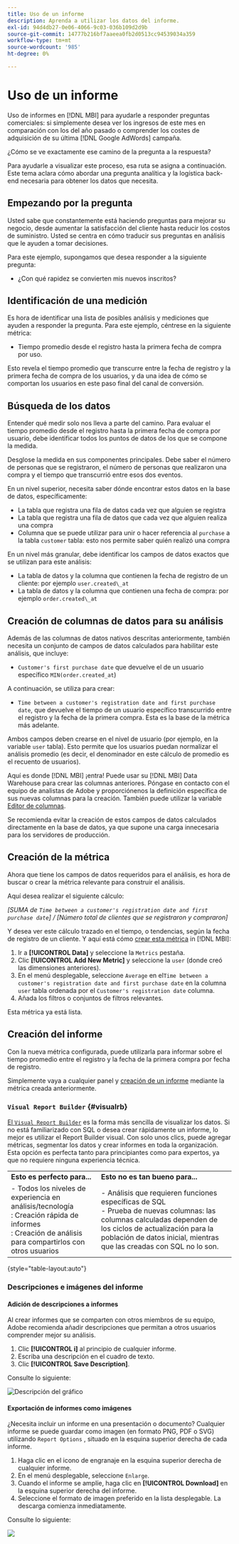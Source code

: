 ```yaml
---
title: Uso de un informe
description: Aprenda a utilizar los datos del informe.
exl-id: 94d4db27-0e06-4066-9c03-036b109d2d9b
source-git-commit: 14777b216bf7aaeea0fb2d0513cc94539034a359
workflow-type: tm+mt
source-wordcount: '985'
ht-degree: 0%

---
```


# Uso de un informe

Uso de informes en [!DNL MBI] para ayudarle a responder preguntas comerciales: si simplemente desea ver los ingresos de este mes en comparación con los del año pasado o comprender los costes de adquisición de su última [!DNL Google AdWords] campaña.

¿Cómo se ve exactamente ese camino de la pregunta a la respuesta?

Para ayudarle a visualizar este proceso, esa ruta se asigna a continuación. Este tema aclara cómo abordar una pregunta analítica y la logística back-end necesaria para obtener los datos que necesita.

## Empezando por la pregunta

Usted sabe que constantemente está haciendo preguntas para mejorar su negocio, desde aumentar la satisfacción del cliente hasta reducir los costos de suministro. Usted se centra en cómo traducir sus preguntas en análisis que le ayuden a tomar decisiones.

Para este ejemplo, supongamos que desea responder a la siguiente pregunta:

* ¿Con qué rapidez se convierten mis nuevos inscritos?

## Identificación de una medición

Es hora de identificar una lista de posibles análisis y mediciones que ayuden a responder la pregunta. Para este ejemplo, céntrese en la siguiente métrica:

* Tiempo promedio desde el registro hasta la primera fecha de compra por uso.

Esto revela el tiempo promedio que transcurre entre la fecha de registro y la primera fecha de compra de los usuarios, y da una idea de cómo se comportan los usuarios en este paso final del canal de conversión.

## Búsqueda de los datos

Entender qué medir solo nos lleva a parte del camino. Para evaluar el tiempo promedio desde el registro hasta la primera fecha de compra por usuario, debe identificar todos los puntos de datos de los que se compone la medida.

Desglose la medida en sus componentes principales. Debe saber el número de personas que se registraron, el número de personas que realizaron una compra y el tiempo que transcurrió entre esos dos eventos.

En un nivel superior, necesita saber dónde encontrar estos datos en la base de datos, específicamente:

* La tabla que registra una fila de datos cada vez que alguien se registra
* La tabla que registra una fila de datos que cada vez que alguien realiza una compra
* Columna que se puede utilizar para unir o hacer referencia al `purchase` a la tabla `customer` tabla: esto nos permite saber quién realizó una compra

En un nivel más granular, debe identificar los campos de datos exactos que se utilizan para este análisis:

* La tabla de datos y la columna que contienen la fecha de registro de un cliente: por ejemplo `user.created\_at`
* La tabla de datos y la columna que contienen una fecha de compra: por ejemplo `order.created\_at`

## Creación de columnas de datos para su análisis

Además de las columnas de datos nativos descritas anteriormente, también necesita un conjunto de campos de datos calculados para habilitar este análisis, que incluye:

* `Customer's first purchase date` que devuelve el de un usuario específico `MIN(order.created_at`)

A continuación, se utiliza para crear:

* `Time between a customer's registration date and first purchase date`, que devuelve el tiempo de un usuario específico transcurrido entre el registro y la fecha de la primera compra. Esta es la base de la métrica más adelante.

Ambos campos deben crearse en el nivel de usuario (por ejemplo, en la variable `user` tabla). Esto permite que los usuarios puedan normalizar el análisis promedio (es decir, el denominador en este cálculo de promedio es el recuento de usuarios).

Aquí es donde [!DNL MBI] ¡entra! Puede usar su [!DNL MBI] Data Warehouse para crear las columnas anteriores. Póngase en contacto con el equipo de analistas de Adobe y proporciónenos la definición específica de sus nuevas columnas para la creación. También puede utilizar la variable [Editor de columnas](../../data-analyst/data-warehouse-mgr/creating-calculated-columns.md).

Se recomienda evitar la creación de estos campos de datos calculados directamente en la base de datos, ya que supone una carga innecesaria para los servidores de producción.

## Creación de la métrica

Ahora que tiene los campos de datos requeridos para el análisis, es hora de buscar o crear la métrica relevante para construir el análisis.

Aquí desea realizar el siguiente cálculo:


_[SUMA de `Time between a customer's registration date and first purchase date`] / [Número total de clientes que se registraron y compraron]_

Y desea ver este cálculo trazado en el tiempo, o tendencias, según la fecha de registro de un cliente. Y aquí está cómo [crear esta métrica](../../data-user/reports/ess-manage-data-metrics.md) in [!DNL MBI]:

1. Ir a **[!UICONTROL Data]** y seleccione la `Metrics` pestaña.
1. Clic **[!UICONTROL Add New Metric]** y seleccione la `user` (donde creó las dimensiones anteriores).
1. En el menú desplegable, seleccione `Average` en el`Time between a customer's registration date and first purchase date` en la columna `user` tabla ordenada por el `Customer's registration date`  columna.
1. Añada los filtros o conjuntos de filtros relevantes.

Esta métrica ya está lista.

## Creación del informe

Con la nueva métrica configurada, puede utilizarla para informar sobre el tiempo promedio entre el registro y la fecha de la primera compra por fecha de registro.

Simplemente vaya a cualquier panel y [creación de un informe](../../data-user/reports/ess-manage-data-metrics.md) mediante la métrica creada anteriormente.

### `Visual Report Builder` {#visualrb}

[El `Visual Report Builder`](../../data-user/reports/ess-rpt-build-visual.md) es la forma más sencilla de visualizar los datos. Si no está familiarizado con SQL o desea crear rápidamente un informe, lo mejor es utilizar el Report Builder visual. Con solo unos clics, puede agregar métricas, segmentar los datos y crear informes en toda la organización. Esta opción es perfecta tanto para principiantes como para expertos, ya que no requiere ninguna experiencia técnica.

|  |  |
|--- |--- |
| **Esto es perfecto para...** | **Esto no es tan bueno para...** |
| - Todos los niveles de experiencia en análisis/tecnología<br>: Creación rápida de informes<br>: Creación de análisis para compartirlos con otros usuarios | - Análisis que requieren funciones específicas de SQL<br>- Prueba de nuevas columnas: las columnas calculadas dependen de los ciclos de actualización para la población de datos inicial, mientras que las creadas con SQL no lo son. |

{style="table-layout:auto"}

### Descripciones e imágenes del informe

#### Adición de descripciones a informes

Al crear informes que se comparten con otros miembros de su equipo, Adobe recomienda añadir descripciones que permitan a otros usuarios comprender mejor su análisis.

1. Clic **[!UICONTROL i]** al principio de cualquier informe.
1. Escriba una descripción en el cuadro de texto.
1. Clic **[!UICONTROL Save Description]**.

Consulte lo siguiente:

![Descripción del gráfico](../../assets/Chart_Description.gif)

#### Exportación de informes como imágenes

¿Necesita incluir un informe en una presentación o documento? Cualquier informe se puede guardar como imagen (en formato PNG, PDF o SVG) utilizando `Report Options` , situado en la esquina superior derecha de cada informe.

1. Haga clic en el icono de engranaje en la esquina superior derecha de cualquier informe.
1. En el menú desplegable, seleccione `Enlarge`.
1. Cuando el informe se amplíe, haga clic en **[!UICONTROL Download]** en la esquina superior derecha del informe.
1. Seleccione el formato de imagen preferido en la lista desplegable. La descarga comienza inmediatamente.

Consulte lo siguiente:

![](../../assets/exp-rep-as-image.gif)
